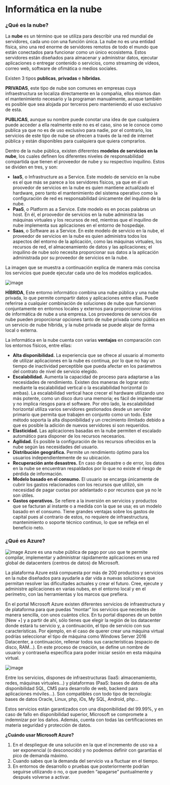 # Informática en la nube


### ¿Qué es la nube?

La **nube** es un término que se utiliza para describir una red mundial de servidores, cada uno con una función única. La nube no es una entidad física, sino una red enorme de servidores remotos de todo el mundo que están conectados para funcionar como un único ecosistema. Estos servidores están diseñados para almacenar y administrar datos, ejecutar aplicaciones o entregar contenido o servicios, como streaming de vídeos, correo web, software de ofimática o medios sociales.

Existen 3 tipos **publicas**, **privadas** e **híbridas**.

**PRIVADAS**, este tipo de nube son comunes en empresas cuya infraestructura se localiza directamente en la compañia, ellos mismos dan el mantenimiento necesario y la programan manualmente, aunque también es posible que sea alojada por terceros pero manteniendo el uso exclusivo de esta.

**PUBLICAS**, aunque su nombre puede conotar una idea de que cualquiera puede acceder a ella realmente este no es el caso, sino se le conoce como publica ya que no es de uso exclusivo para nadie, por el contrario, los servicios de este tipo de nube se ofrecen a través de la red de internet pública y están disponibles para cualquiera que quiera comprarlos.

Dentro de la nube pública, existen diferentes **modelos de servicios en la nube**, los cuales definen los diferentes niveles de responsabilidad compartida que tienen el proveedor de nube y su respectivo inquilino. Estos se dividen en tres, y son:
- **IaaS**, o Infrastructure as a Service. Este modelo de servicio en la nube es el que más se parece a los servidores físicos, ya que en él un proovedor de servicios en la nube es quien mantiene actualizado el hardware, pero tanto el mantenimiento del sistema operativo como la configuración de red es responsabilidad únicamente del inquilino de la nube.
- **PaaS**, o Platform as a Service. Este modelo es en pocas palabras un host. En él, el proovedor de servicios en la nube administra las máquinas virtuales y los recursos de red, mientras que el inquilino de nube implementa sus aplicaciones en el entorno de hospedaje.
- **Saas**, o Software as a Service. En este modelo de servicio en la nube, el proveedor de servicios en la nube es quien administra todos los aspectos del entorno de la aplicación, como las máquinas virtuales, los recursos de red, el almacenamiento de datos y las aplicaciones; el inquilino de nube solo necesita proporcionar sus datos a la aplicación administrada por su proveedor de servicios en la nube. 

La imagen que se muestra a continuación explica de manera más concisa los servicios que puede ejecutar cada uno de los modelos explicados.

![image](https://docs.microsoft.com/es-mx/learn/azure-fundamentals/fundamental-azure-concepts/media/iaas-paas-saas.png)

**HÍBRIDA**, Este entorno informático combina una nube pública y una nube privada, lo que permite compartir datos y aplicaciones entre ellas. Puede referirse a cualquier combinación de soluciones de nube que funcionen conjuntamente en entornos locales y externos para proporcionar servicios de informática de nube a una empresa. Los proveedores de servicios de nube pueden proporcionar opciones tanto de nube privada como pública en un servicio de nube híbrida, y la nube privada se puede alojar de forma local o externa.

La informática en la nube cuenta con varias **ventajas** en comparación con los entornos físicos, entre ellas:
- **Alta disponibilidad.** La experiencia que se ofrece al usuario al momento de utilizar aplicaciones en la nube es continua, por lo que no hay un tiempo de inactividad perceptible que pueda afectar en los parámetros del contrato de nivel de servicio elegido.
- **Escalabilidad.** Aumenta la capacidad de proceso para adaptarse a las necesidades de rendimiento. Existen dos maneras de lograr esto: mediante la escalabilidad vertical o la escalabilidad horizontal (o ambas). La escalabilidad vertical hace crecer el hardware utilizando uno más potente, como un disco duro una memoria; es fácil de implementar y no implica riesgos para el software. Por otro lado, la escalabilidad horizontal utiliza varios servidores gestionados desde un servidor primario que permita que trabajen en conjunto como un todo. Este método soporta la alta disponibilidad y un crecimiento ilimitado debido a que es posible la adición de nuevos servidores si son requeridos.
- **Elasticidad.** Las aplicaciones basadas en la nube permiten el escalado automático para disponer de los recursos necesarios.
- **Agilidad.** Es posible la configuración de los recursos ofrecidos en la nube según las necesidades del usuario.
- **Distribución geográfica.** Permite un rendimiento óptimo para los usuarios independientemente de su ubicación.
- **Recuperación ante desastres.** En caso de desastre o de error, los datos en la nube se encuentran respaldados por lo que no existe el riesgo de pérdida de información.
- **Modelo basado en el consumo.** El usuario se encarga únicamente de cubrir los gastos relacionados con los recursos que utilizó, sin necesidad de pagar cuotas por adelantado o por recursos que ya no le son útiles.
- **Gastos operativos.** Se refiere a la inversión en servicios y productos que se facturan al instante o a medida con la que se usa; es un modelo basado en el consumo. Tiene grandes ventajas sobre los gastos de capital pues al contrario de estos, no requiere de infraestructura, mantenimiento o soporte técnico continuo, lo que se refleja en el beneficio neto.



### ¿Qué es Azure?
![image](https://user-images.githubusercontent.com/83620226/117554874-f83aa600-b01f-11eb-9315-9957456b4a80.png)
Azure es una nube pública de pago por uso que te permite compilar, implementar y administrar rápidamente aplicaciones en una red global de datacenters (centros de datos) de Microsoft.

La plataforma Azure está compuesta por más de 200 productos y servicios en la nube diseñados para ayudarle a dar vida a nuevas soluciones que permitan resolver las dificultades actuales y crear el futuro. Cree, ejecute y administre aplicaciones en varias nubes, en el entorno local y en el perímetro, con las herramientas y los marcos que prefiera.

En el portal Microsoft Azure existen diferentes servicios de infraestructura y de plataforma para que puedas “montar” los servicios que necesites de manera sencilla, con unos cuántos clics. En tu portal dispones de un botón [New +] y a partir de ahí, sólo tienes que elegir la región de los datacenter donde estará tu servicio y, a continuación, el tipo de servicio con sus características. Por ejemplo, en el caso de querer crear una máquina virtual podrías seleccionar el tipo de máquina como Windows Server 2016 Datacenter, a continuación, rellenar todos sus características (espacio de disco, RAM…). En este proceso de creación, se define un nombre de usuario y contraseña específica para poder iniciar sesión en esta máquina virtual.

![image](https://user-images.githubusercontent.com/83620226/117554969-ba8a4d00-b020-11eb-871a-fcc5613f5757.png)


Entre los servicios, dispones de infraestructuras (IaaS: almacenamiento, redes, máquinas virtuales…) y plataformas (PaaS: bases de datos de alta disponibilidad SQL, CMS para desarrollo de web, backend para aplicaciones móviles…). Son compatibles con todo tipo de tecnología: bases de datos Oracle, Linux, php, iOs, My SQL, Android, php…

Estos servicios están garantizados con una disponibilidad del 99.99%, y en caso de fallo en disponibilidad superior, Microsoft se compromete a indemnizar por los daños. Además, cuenta con todas las certificaciones en materia seguridad y protección de datos. 

**¿Cuándo usar Microsoft Azure?**

1. En el despliegue de una solución en la que el incremento de uso va a ser exponencial (o desconocido) y no podemos definir con garantías el pico de demanda máximo.
2. Cuando sabes que la demanda del servicio va a fluctuar en el tiempo.
3. En entornos de desarrollo o pruebas que posteriormente podrían seguirse utilizando o no, o que pueden “apagarse” puntualmente y después volverse a activar.
